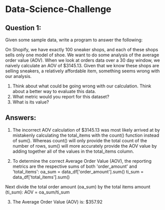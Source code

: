 # Data-Science-Challenge

## Question 1:

 Given some sample data, write a program to answer the following: 
 
 On Shopify, we have exactly 100 sneaker shops, and each of these shops sells only one model of shoe. We want to do some analysis of the average order value (AOV). When we look at orders data over a 30 day window, we naively calculate an AOV of $3145.13. Given that we know these shops are selling sneakers, a relatively affordable item, something seems wrong with our analysis. 

1. Think about what could be going wrong with our calculation. Think about a better way to evaluate this data.
2. What metric would you report for this dataset?
3. What is its value?

## Answers: 

1. The incorrect AOV calculation of $3145.13 was most likely arrived at by mistakenly calculating the total_items with the count() function instead of sum(). Whereas count() will only provide the total count of the number of rows, sum() will more accurately provide the AOV value by adding together all of the values in the total_items column. 

2. To determine the correct Average Order Value (AOV), the reporting metrics are the respective sums of both 'order_amount' and 'total_items': 
oa_sum = data_df['order_amount'].sum()
ti_sum = data_df['total_items'].sum()

Next divide the total order amount (oa_sum) by the total items amount (ti_sum): 
AOV = oa_sum/ti_sum

3. The Average Order Value (AOV) is: $357.92 
